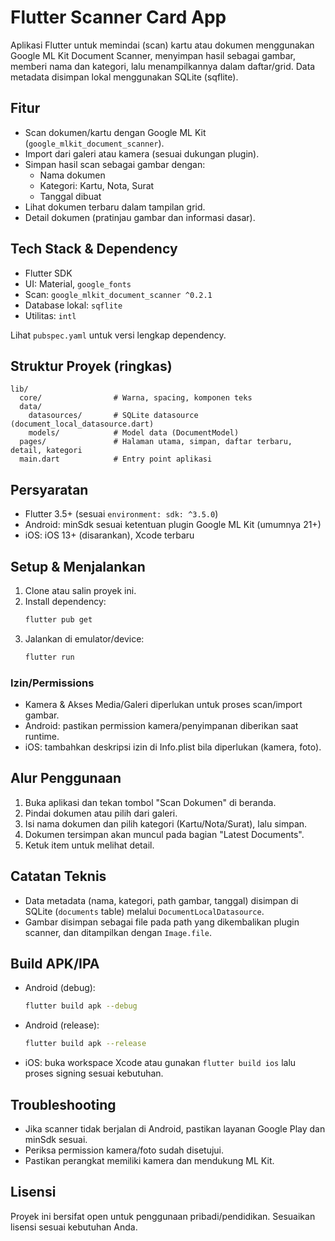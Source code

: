 # Flutter Scanner Card App

Aplikasi Flutter untuk memindai (scan) kartu atau dokumen menggunakan Google ML Kit Document Scanner, menyimpan hasil sebagai gambar, memberi nama dan kategori, lalu menampilkannya dalam daftar/grid. Data metadata disimpan lokal menggunakan SQLite (sqflite).

## Fitur
- Scan dokumen/kartu dengan Google ML Kit (`google_mlkit_document_scanner`).
- Import dari galeri atau kamera (sesuai dukungan plugin).
- Simpan hasil scan sebagai gambar dengan:
  - Nama dokumen
  - Kategori: Kartu, Nota, Surat
  - Tanggal dibuat
- Lihat dokumen terbaru dalam tampilan grid.
- Detail dokumen (pratinjau gambar dan informasi dasar).

## Tech Stack & Dependency
- Flutter SDK
- UI: Material, `google_fonts`
- Scan: `google_mlkit_document_scanner ^0.2.1`
- Database lokal: `sqflite`
- Utilitas: `intl`

Lihat `pubspec.yaml` untuk versi lengkap dependency.

## Struktur Proyek (ringkas)
```
lib/
  core/                # Warna, spacing, komponen teks
  data/
    datasources/       # SQLite datasource (document_local_datasource.dart)
    models/            # Model data (DocumentModel)
  pages/               # Halaman utama, simpan, daftar terbaru, detail, kategori
  main.dart            # Entry point aplikasi
```

## Persyaratan
- Flutter 3.5+ (sesuai `environment: sdk: ^3.5.0`)
- Android: minSdk sesuai ketentuan plugin Google ML Kit (umumnya 21+)
- iOS: iOS 13+ (disarankan), Xcode terbaru

## Setup & Menjalankan
1. Clone atau salin proyek ini.
2. Install dependency:
   ```bash
   flutter pub get
   ```
3. Jalankan di emulator/device:
   ```bash
   flutter run
   ```

### Izin/Permissions
- Kamera & Akses Media/Galeri diperlukan untuk proses scan/import gambar.
- Android: pastikan permission kamera/penyimpanan diberikan saat runtime.
- iOS: tambahkan deskripsi izin di Info.plist bila diperlukan (kamera, foto).

## Alur Penggunaan
1. Buka aplikasi dan tekan tombol "Scan Dokumen" di beranda.
2. Pindai dokumen atau pilih dari galeri.
3. Isi nama dokumen dan pilih kategori (Kartu/Nota/Surat), lalu simpan.
4. Dokumen tersimpan akan muncul pada bagian "Latest Documents".
5. Ketuk item untuk melihat detail.

## Catatan Teknis
- Data metadata (nama, kategori, path gambar, tanggal) disimpan di SQLite (`documents` table) melalui `DocumentLocalDatasource`.
- Gambar disimpan sebagai file pada path yang dikembalikan plugin scanner, dan ditampilkan dengan `Image.file`.

## Build APK/IPA
- Android (debug):
  ```bash
  flutter build apk --debug
  ```
- Android (release):
  ```bash
  flutter build apk --release
  ```
- iOS: buka workspace Xcode atau gunakan `flutter build ios` lalu proses signing sesuai kebutuhan.

## Troubleshooting
- Jika scanner tidak berjalan di Android, pastikan layanan Google Play dan minSdk sesuai.
- Periksa permission kamera/foto sudah disetujui.
- Pastikan perangkat memiliki kamera dan mendukung ML Kit.

## Lisensi
Proyek ini bersifat open untuk penggunaan pribadi/pendidikan. Sesuaikan lisensi sesuai kebutuhan Anda.
